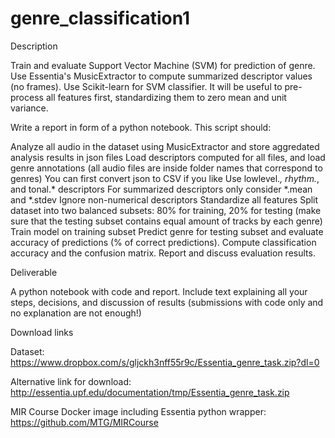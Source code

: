 # genre_classification1

Description

Train and evaluate Support Vector Machine (SVM) for prediction of genre. Use Essentia's MusicExtractor to compute summarized descriptor values (no frames). Use Scikit-learn for SVM classifier. It will be useful to pre-process all features first, standardizing them to zero mean and unit variance.

Write a report in form of a python notebook. This script should:

Analyze all audio in the dataset using MusicExtractor and store aggredated analysis results in json files
Load descriptors computed for all files, and load genre annotations (all audio files are inside folder names that correspond to genres)
You can first convert json to CSV if you like
Use lowlevel.*, rhythm.*, and tonal.* descriptors
For summarized descriptors only consider *.mean and *.stdev
Ignore non-numerical descriptors
Standardize all features
Split dataset into two balanced subsets: 80% for training, 20% for testing (make sure that the testing subset contains equal amount of tracks by each genre)
Train model on training subset
Predict genre for testing subset and evaluate accuracy of predictions (% of correct predictions). Compute classification accuracy and the confusion matrix.
Report and discuss evaluation results.

Deliverable

A python notebook with code and report. Include text explaining all your steps, decisions, and discussion of results (submissions with code only and no explanation are not enough!)

Download links

Dataset: https://www.dropbox.com/s/gljckh3nff55r9c/Essentia_genre_task.zip?dl=0

Alternative link for download: http://essentia.upf.edu/documentation/tmp/Essentia_genre_task.zip

MIR Course Docker image including Essentia python wrapper: https://github.com/MTG/MIRCourse

